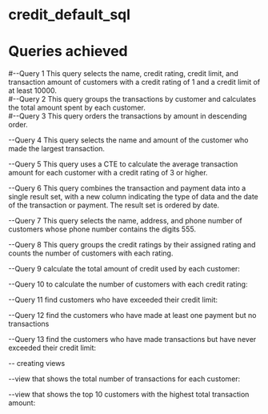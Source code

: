 # credit_default_sql

# Queries achieved
#--Query 1 This query selects the name, credit rating, credit limit, and transaction amount of customers with a credit rating of 1 and a credit limit of at least 10000.  
#--Query 2 This query groups the transactions by customer and calculates the total amount spent by each customer.  
#--Query 3 This query orders the transactions by amount in descending order.  

--Query 4 This query selects the name and amount of the customer who made the largest transaction.  

--Query 5 This query uses a CTE to calculate the average transaction amount for each customer with a credit rating of 3 or higher.  

--Query 6 This query combines the transaction and payment data into a single result set, with a new column indicating the type of data and the date of the transaction or payment. The result set is ordered by date.  

--Query 7 This query selects the name, address, and phone number of customers whose phone number contains the digits 555.  

--Query 8 This query groups the credit ratings by their assigned rating and counts the number of customers with each rating.  

--Query 9  calculate the total amount of credit used by each customer:  

--Query 10 to calculate the number of customers with each credit rating:  

--Query 11 find customers who have exceeded their credit limit:  

--Query 12 find the customers who have made at least one payment but no transactions  

--Query 13 find the customers who have made transactions but have never exceeded their credit limit:  

-- creating views   

--view that shows the total number of transactions for each customer:  

--view that shows the top 10 customers with the highest total transaction amount:  

